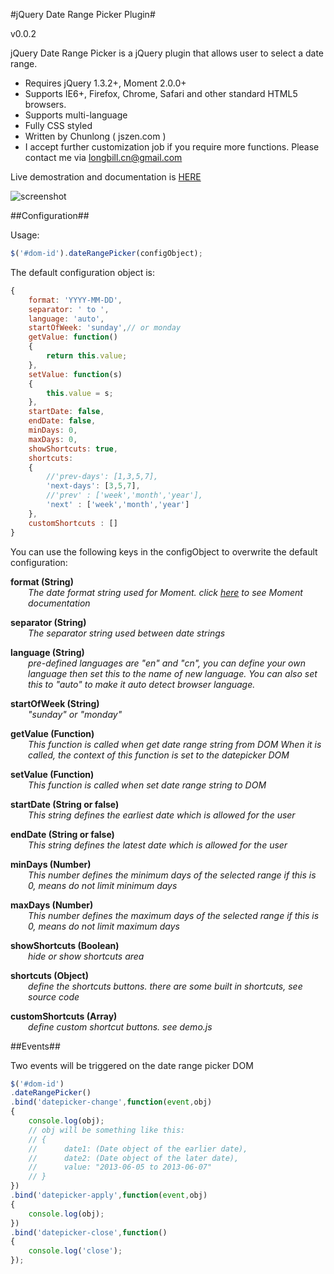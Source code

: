 #jQuery Date Range Picker Plugin#

v0.0.2

jQuery Date Range Picker is a jQuery plugin that allows user to select a date range.

* Requires jQuery 1.3.2+, Moment 2.0.0+
* Supports IE6+, Firefox, Chrome, Safari and other standard HTML5 browsers.
* Supports multi-language
* Fully CSS styled
* Written by Chunlong ( jszen.com )
* I accept further customization job if you require more functions. Please contact me via longbill.cn@gmail.com

Live demostration and documentation is [HERE](http://jszen.com/jquery-date-range-picker-plugin.4.html)

![screenshot](https://raw.github.com/longbill/jquery-date-range-picker/master/preview.jpg)






##Configuration##

Usage: 
```javascript
$('#dom-id').dateRangePicker(configObject);
```

The default configuration object is:
```javascript
{
	format: 'YYYY-MM-DD',
	separator: ' to ',
	language: 'auto',
	startOfWeek: 'sunday',// or monday
	getValue: function()
	{
		return this.value;
	},
	setValue: function(s)
	{
		this.value = s;
	},
	startDate: false,
	endDate: false,
	minDays: 0,
	maxDays: 0,
	showShortcuts: true,
	shortcuts: 
	{
		//'prev-days': [1,3,5,7],
		'next-days': [3,5,7],
		//'prev' : ['week','month','year'],
		'next' : ['week','month','year']
	},
	customShortcuts : []
}
```

You can use the following keys in the configObject to overwrite the default configuration:

<b>format (String)</b>
<i style="display:block; margin-left:2em;">The date format string used for Moment.
click <a href="http://momentjs.com/docs/#/displaying/format/" target=_blank>here</a> to see Moment documentation</i>

<b>separator (String)</b>
<i style="display:block; margin-left:2em;">The separator string used between date strings</i>

<b>language (String)</b>
<i style="display:block; margin-left:2em;">pre-defined languages are "en" and "cn", you can define your own 
language then set this to the name of new language.
You can also set this to "auto" to make it auto detect browser language.</i>

<b>startOfWeek (String)</b>
<i style="display:block; margin-left:2em;">"sunday" or "monday"</i>

<b>getValue (Function)</b>
<i style="display:block; margin-left:2em;">This function is called when get date range string from DOM
When it is called, the context of this function is set to the datepicker DOM</i>

<b>setValue (Function)</b>
<i style="display:block; margin-left:2em;">This function is called when set date range string to DOM</i>

<b>startDate (String or false)</b>
<i style="display:block; margin-left:2em;">This string defines the earliest date which is allowed for the user</i>

<b>endDate (String or false)</b>
<i style="display:block; margin-left:2em;">This string defines the latest date which is allowed for the user</i>

<b>minDays (Number)</b>
<i style="display:block; margin-left:2em;">This number defines the minimum days of the selected range
if this is 0, means do not limit minimum days</i>

<b>maxDays (Number)</b>
<i style="display:block; margin-left:2em;">This number defines the maximum days of the selected range
if this is 0, means do not limit maximum days</i>

<b>showShortcuts (Boolean)</b>
<i style="display:block; margin-left:2em;">hide or show shortcuts area</i>	

<b>shortcuts (Object)</b>
<i style="display:block; margin-left:2em;">define the shortcuts buttons. there are some built in shortcuts, see source code</i>	

<b>customShortcuts (Array)</b>
<i style="display:block; margin-left:2em;">define custom shortcut buttons. see demo.js</i>	


##Events##

Two events will be triggered on the date range picker DOM
```javascript
$('#dom-id')
.dateRangePicker()
.bind('datepicker-change',function(event,obj)
{
	console.log(obj);
	// obj will be something like this:
	// {
	// 		date1: (Date object of the earlier date),
	// 		date2: (Date object of the later date),
	//	 	value: "2013-06-05 to 2013-06-07"
	// }
})
.bind('datepicker-apply',function(event,obj)
{
	console.log(obj);
})
.bind('datepicker-close',function()
{
	console.log('close');
});
```